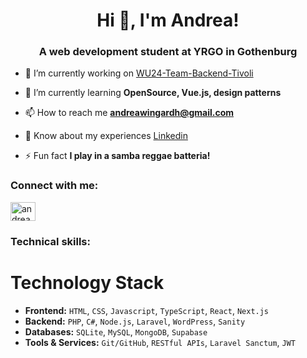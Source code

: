 <h1 align="center">Hi 👋, I'm Andrea!</h1>
<h3 align="center">A web development student at YRGO in Gothenburg</h3>

- 🔭 I’m currently working on [WU24-Team-Backend-Tivoli](https://github.com/orgs/WU24-Tivoli-Team-Backend/repositories)

- 🌱 I’m currently learning **OpenSource, Vue.js, design patterns**

- 📫 How to reach me **andreawingardh@gmail.com**

- 📄 Know about my experiences [Linkedin](https://www.linkedin.com/in/andrea-wing%C3%A5rdh-188751152/)

- ⚡ Fun fact **I play in a samba reggae batteria!**

<h3 align="left">Connect with me:</h3>
<p align="left">
<a href="https://linkedin.com/in/andrea-wingårdh-188751152" target="blank"><img align="center" src="https://raw.githubusercontent.com/rahuldkjain/github-profile-readme-generator/master/src/images/icons/Social/linked-in-alt.svg" alt="andrea-wingårdh-188751152" height="30" width="40" /></a>
</p>

<h3 align="left">Technical skills:</h3>

# Technology Stack

- **Frontend:** `HTML`, `CSS`, `Javascript`, `TypeScript`, `React`, `Next.js`
- **Backend:** `PHP`, `C#`, `Node.js`, `Laravel`, `WordPress`, `Sanity`
- **Databases:** `SQLite`, `MySQL`, `MongoDB`, `Supabase`
- **Tools & Services:** `Git/GitHub`, `RESTful APIs`, `Laravel Sanctum`, `JWT`

